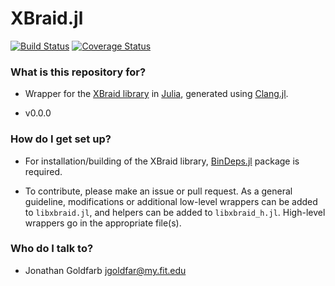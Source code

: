 XBraid.jl
=======

[![Build Status](https://travis-ci.org/jgoldfar/XBraid.jl.svg?branch=master)](https://travis-ci.org/jgoldfar/XBraid.jl)
[![Coverage Status](https://coveralls.io/repos/jgoldfar/XBraid.jl/badge.svg?branch=master)](https://coveralls.io/r/jgoldfar/XBraid.jl?branch=master)
### What is this repository for? ###

* Wrapper for the [XBraid library](https://computation.llnl.gov/project/parallel-time-integration/software.php) in [Julia](http://julialang.org/), generated using [Clang.jl](https://github.com/ihnorton/Clang.jl).

* v0.0.0

### How do I get set up? ###

* For installation/building of the XBraid library, [BinDeps.jl](https://github.com/JuliaLang/BinDeps.jl) package is required.

* To contribute, please make an issue or pull request. As a general guideline, modifications or additional low-level wrappers can be added to `libxbraid.jl`, and helpers can be added to `libxbraid_h.jl`. High-level wrappers go in the appropriate file(s).

### Who do I talk to? ###

* Jonathan Goldfarb <jgoldfar@my.fit.edu>
